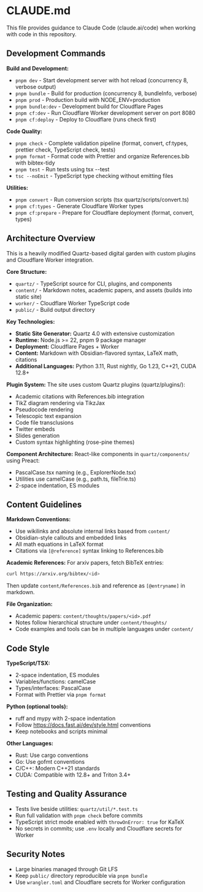 # CLAUDE.md

This file provides guidance to Claude Code (claude.ai/code) when working with code in this repository.

## Development Commands

**Build and Development:**
- `pnpm dev` - Start development server with hot reload (concurrency 8, verbose output)
- `pnpm bundle` - Build for production (concurrency 8, bundleInfo, verbose)
- `pnpm prod` - Production build with NODE_ENV=production
- `pnpm bundle:dev` - Development build for Cloudflare Pages
- `pnpm cf:dev` - Run Cloudflare Worker development server on port 8080
- `pnpm cf:deploy` - Deploy to Cloudflare (runs check first)

**Code Quality:**
- `pnpm check` - Complete validation pipeline (format, convert, cf:types, prettier check, TypeScript check, tests)
- `pnpm format` - Format code with Prettier and organize References.bib with bibtex-tidy
- `pnpm test` - Run tests using tsx --test
- `tsc --noEmit` - TypeScript type checking without emitting files

**Utilities:**
- `pnpm convert` - Run conversion scripts (tsx quartz/scripts/convert.ts)
- `pnpm cf:types` - Generate Cloudflare Worker types
- `pnpm cf:prepare` - Prepare for Cloudflare deployment (format, convert, types)

## Architecture Overview

This is a heavily modified Quartz-based digital garden with custom plugins and Cloudflare Worker integration.

**Core Structure:**
- `quartz/` - TypeScript source for CLI, plugins, and components
- `content/` - Markdown notes, academic papers, and assets (builds into static site)
- `worker/` - Cloudflare Worker TypeScript code
- `public/` - Build output directory

**Key Technologies:**
- **Static Site Generator:** Quartz 4.0 with extensive customization
- **Runtime:** Node.js >= 22, pnpm 9 package manager
- **Deployment:** Cloudflare Pages + Worker
- **Content:** Markdown with Obsidian-flavored syntax, LaTeX math, citations
- **Additional Languages:** Python 3.11, Rust nightly, Go 1.23, C++21, CUDA 12.8+

**Plugin System:**
The site uses custom Quartz plugins (quartz/plugins/):
- Academic citations with References.bib integration
- TikZ diagram rendering via TikzJax
- Pseudocode rendering
- Telescopic text expansion
- Code file transclusions
- Twitter embeds
- Slides generation
- Custom syntax highlighting (rose-pine themes)

**Component Architecture:**
React-like components in `quartz/components/` using Preact:
- PascalCase.tsx naming (e.g., ExplorerNode.tsx)
- Utilities use camelCase (e.g., path.ts, fileTrie.ts)
- 2-space indentation, ES modules

## Content Guidelines

**Markdown Conventions:**
- Use wikilinks and absolute internal links based from `content/`
- Obsidian-style callouts and embedded links
- All math equations in LaTeX format
- Citations via `[@reference]` syntax linking to References.bib

**Academic References:**
For arxiv papers, fetch BibTeX entries:
```bash
curl https://arxiv.org/bibtex/<id>
```
Then update `content/References.bib` and reference as `[@entryname]` in markdown.

**File Organization:**
- Academic papers: `content/thoughts/papers/<id>.pdf`
- Notes follow hierarchical structure under `content/thoughts/`
- Code examples and tools can be in multiple languages under `content/`

## Code Style

**TypeScript/TSX:**
- 2-space indentation, ES modules
- Variables/functions: camelCase
- Types/interfaces: PascalCase
- Format with Prettier via `pnpm format`

**Python (optional tools):**
- ruff and mypy with 2-space indentation
- Follow https://docs.fast.ai/dev/style.html conventions
- Keep notebooks and scripts minimal

**Other Languages:**
- Rust: Use cargo conventions
- Go: Use gofmt conventions
- C/C++: Modern C++21 standards
- CUDA: Compatible with 12.8+ and Triton 3.4+

## Testing and Quality Assurance

- Tests live beside utilities: `quartz/util/*.test.ts`
- Run full validation with `pnpm check` before commits
- TypeScript strict mode enabled with `throwOnError: true` for KaTeX
- No secrets in commits; use `.env` locally and Cloudflare secrets for Worker

## Security Notes

- Large binaries managed through Git LFS
- Keep `public/` directory reproducible via `pnpm bundle`
- Use `wrangler.toml` and Cloudflare secrets for Worker configuration